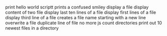 print hello world
scriptt prints a confused smiley
display a file
display content of two file
display last ten lines of a file
display first lines of a file
display third line of a file
creates a file name starting with a new line
overwrite a file
duplicate line of file
no more js
count directories
print out 10 newest files in a directory
